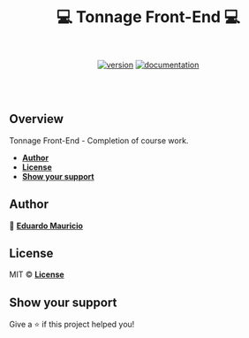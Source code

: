 <h1 align="center">
 💻 Tonnage Front-End 💻
</h1>

<br>

<div align="center">

[![version](https://img.shields.io/badge/version-1.0.0-blue.svg)](https://github.com/therealeddy/tonnage-frontend/releases)<space><space>
[![documentation](https://img.shields.io/badge/documentation-yes-brightgreen.svg)](#overview)

</div>

<br><br>

## Overview

Tonnage Front-End -  Completion of course work.

- **[Author](#author)**
- **[License](#license)**
- **[Show your support](#show-your-support)**

## Author

👤 **[Eduardo Mauricio](https://github.com/therealeddy)**

## License

MIT © **[License](LICENSE)**

## Show your support

Give a ⭐️ if this project helped you!
